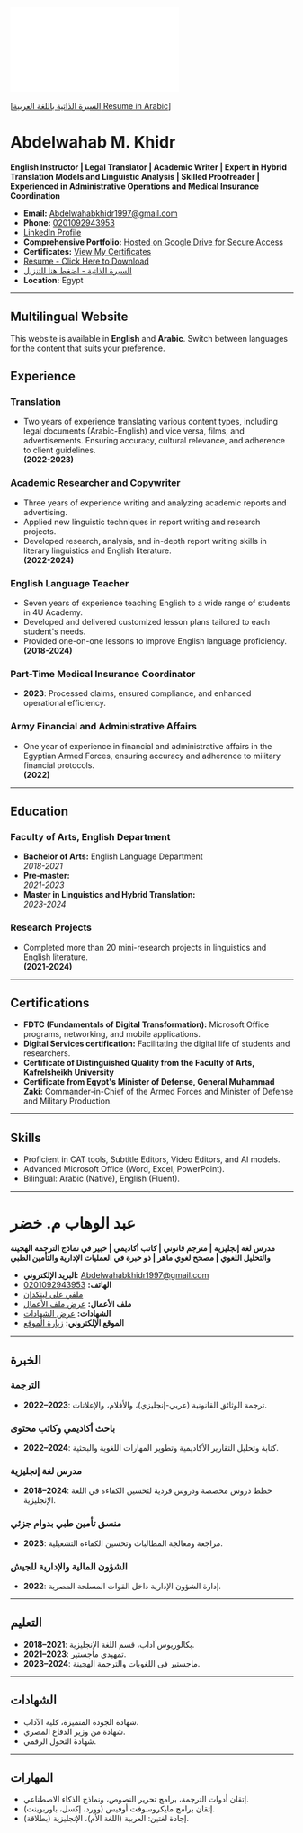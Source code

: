 
![Circular Image](README.md)

[[السيرة الذاتية باللغة العربية  Resume in Arabic](cv-arabic.jpg)]

# Abdelwahab M. Khidr  
**English Instructor | Legal Translator | Academic Writer | Expert in Hybrid Translation Models and Linguistic Analysis | Skilled Proofreader | Experienced in Administrative Operations and Medical Insurance Coordination**  
- **Email:** [Abdelwahabkhidr1997@gmail.com](mailto:Abdelwahabkhidr1997@gmail.com)  
- **Phone:** [0201092943953](https://wa.me/201092943953)
- [LinkedIn Profile](https://www.linkedin.com/in/abdelwahab-khidr-207a53298?utm_source=share&utm_campaign=share_via&utm_content=profile&utm_medium=android_app)
- **Comprehensive Portfolio:** [Hosted on Google Drive for Secure Access](https://drive.google.com/drive/folders/1TP_-6YoHBv9c-Kap2IfASU5GA80PY3uT?usp=sharing)
- **Certificates:** [View My Certificates](https://drive.google.com/drive/folders/1p2VSes8Y57UTvuI3CeiY-rOdMKdToe4B)
- [Resume - Click Here to Download](https://drive.google.com/file/d/1slmTQsAv4Rbto-sYVl-gLHcT8izqwewk/view?usp=drivesdk)
- [السيرة الذاتية - اضغط هنا للتنزيل](https://drive.google.com/file/d/1_mbsJvpM25iIqW7w_Sy9AvYl8asA1Icc/view?usp=drivesdk)
- **Location:** Egypt
---

## Multilingual Website  

This website is available in **English** and **Arabic**. Switch between languages for the content that suits your preference.

## Experience  

### Translation  
- Two years of experience translating various content types, including legal documents (Arabic-English) and vice versa, films, and advertisements. Ensuring accuracy, cultural relevance, and adherence to client guidelines.  
**(2022-2023)**

### Academic Researcher and Copywriter  
- Three years of experience writing and analyzing academic reports and advertising.  
- Applied new linguistic techniques in report writing and research projects.  
- Developed research, analysis, and in-depth report writing skills in literary linguistics and English literature.  
**(2022-2024)**

### English Language Teacher  
- Seven years of experience teaching English to a wide range of students in 4U Academy.  
- Developed and delivered customized lesson plans tailored to each student's needs.  
- Provided one-on-one lessons to improve English language proficiency.  
**(2018-2024)**

### Part-Time Medical Insurance Coordinator  
- **2023**: Processed claims, ensured compliance, and enhanced operational efficiency.  

### Army Financial and Administrative Affairs  
- One year of experience in financial and administrative affairs in the Egyptian Armed Forces, ensuring accuracy and adherence to military financial protocols.  
**(2022)**

---

## Education  

### Faculty of Arts, English Department  
- **Bachelor of Arts:** English Language Department  
  *2018-2021*  
- **Pre-master:**  
  *2021-2023*  
- **Master in Linguistics and Hybrid Translation:**  
  *2023-2024*  

### Research Projects  
- Completed more than 20 mini-research projects in linguistics and English literature.  
**(2021-2024)**

---

## Certifications  
- **FDTC (Fundamentals of Digital Transformation):** Microsoft Office programs, networking, and mobile applications.  
- **Digital Services certification:** Facilitating the digital life of students and researchers.
- **Certificate of Distinguished Quality from the Faculty of Arts, Kafrelsheikh University**  
- **Certificate from Egypt's Minister of Defense, General Muhammad Zaki:** Commander-in-Chief of the Armed Forces and Minister of Defense and Military Production.

---

## Skills  
- Proficient in CAT tools, Subtitle Editors, Video Editors, and AI models.
- Advanced Microsoft Office (Word, Excel, PowerPoint).  
- Bilingual: Arabic (Native), English (Fluent). 

---


# عبد الوهاب م. خضر  
**مدرس لغة إنجليزية | مترجم قانوني | كاتب أكاديمي | خبير في نماذج الترجمة الهجينة والتحليل اللغوي | مصحح لغوي ماهر | ذو خبرة في العمليات الإدارية والتأمين الطبي**  
- **البريد الإلكتروني:** [Abdelwahabkhidr1997@gmail.com](mailto:Abdelwahabkhidr1997@gmail.com)  
- **الهاتف:** [0201092943953](https://wa.me/201092943953)  
- [ملفي على لينكدإن](https://www.linkedin.com/in/abdelwahab-khidr-207a53298)  
- **ملف الأعمال:** [عرض ملف الأعمال](https://drive.google.com/drive/folders/1TP_-6YoHBv9c-Kap2IfASU5GA80PY3uT)  
- **الشهادات:** [عرض الشهادات](https://drive.google.com/drive/folders/1p2VSes8Y57UTvuI3CeiY-rOdMKdToe4B)   
- **الموقع الإلكتروني:** [زيارة الموقع](https://abdelwahab-m-khidr.github.io/)  

---

## الخبرة  

### الترجمة  
- **2022–2023**: ترجمة الوثائق القانونية (عربي-إنجليزي)، والأفلام، والإعلانات.  

### باحث أكاديمي وكاتب محتوى  
- **2022–2024**: كتابة وتحليل التقارير الأكاديمية وتطوير المهارات اللغوية والبحثية.  

### مدرس لغة إنجليزية   
- **2018–2024**: خطط دروس مخصصة ودروس فردية لتحسين الكفاءة في اللغة الإنجليزية.  

### منسق تأمين طبي بدوام جزئي  
- **2023**: مراجعة ومعالجة المطالبات وتحسين الكفاءة التشغيلية.  

### الشؤون المالية والإدارية للجيش  
- **2022**: إدارة الشؤون الإدارية داخل القوات المسلحة المصرية.  

---

## التعليم  

- **2018–2021**: بكالوريوس آداب، قسم اللغة الإنجليزية.  
- **2021–2023**: تمهيدي ماجستير.  
- **2023–2024**: ماجستير في اللغويات والترجمة الهجينة.  

---

## الشهادات  

- شهادة الجودة المتميزة، كلية الآداب.  
- شهادة من وزير الدفاع المصري.  
- شهادة التحول الرقمي.  

---

## المهارات  

- إتقان أدوات الترجمة، برامج تحرير النصوص، ونماذج الذكاء الاصطناعي.  
- إتقان برامج مايكروسوفت أوفيس (وورد، إكسل، باوربوينت).  
- إجادة لغتين: العربية (اللغة الأم)، الإنجليزية (بطلاقة).  
 